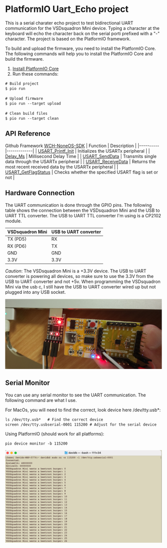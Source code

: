 PlatformIO Uart_Echo project
=====================================
This is a serial charater echo project to test bidirectional UART communication for the VSDsquadron Mini device. Typing a character at the keyboard will echo the character back on the serial porti prefixed with a "-" character. The project is based on the PlatformIO framework.

To build and upload the firmware, you need to install the PlatformIO Core. The following commands will help you to install the PlatformIO Core and build the firmware.
1. [Install PlatformIO Core](https://docs.platformio.org/page/core.html)
2. Run these commands:

```shell
# Build project
$ pio run

# Upload firmware
$ pio run --target upload

# Clean build files
$ pio run --target clean
```
## API Reference
Github Framework [WCH-NoneOS-SDK](https://github.com/Community-PIO-CH32V/framework-wch-noneos-sdk/tree/5992d6957398992f7455e614c4988458f1aa970a)
| Function | Description |
|----------|-------------|
| [USART_Printf_Init](https://github.com/Community-PIO-CH32V/framework-wch-noneos-sdk/blob/5992d6957398992f7455e614c4988458f1aa970a/Debug/ch32v00x/debug.c) | Initializes the USARTx peripheral |
| [Delay_Ms](https://github.com/Community-PIO-CH32V/framework-wch-noneos-sdk/blob/5992d6957398992f7455e614c4988458f1aa970a/Debug/ch32v00x/debug.c) | Millisecond Delay Time |
| [USART_SendData](https://github.com/Community-PIO-CH32V/framework-wch-noneos-sdk/blob/main/Peripheral/ch32v00x/src/ch32v00x_usart.c) | Transmits single data through the USARTx peripheral |
| [USART_ReceiveData](https://github.com/Community-PIO-CH32V/framework-wch-noneos-sdk/blob/main/Peripheral/ch32v00x/src/ch32v00x_usart.c) | Returns the most recent received data by the USARTx peripheral |
| [USART_GetFlagStatus](https://github.com/Community-PIO-CH32V/framework-wch-noneos-sdk/blob/main/Peripheral/ch32v00x/src/ch32v00x_usart.c) | Checks whether the specified USART flag is set or not |

## Hardware Connection
The UART communication is done through the GPIO pins. The following table shows the connection between the VSDsquadron Mini and the USB to UART TTL converter. The USB to UART TTL converter I'm using is a CP2102 module.

| VSDsquadron Mini | USB to UART converter |
|------------------|-----------------------|
| TX (PD5)               | RX                    |
| RX (PD6)              | TX                    |
| GND              | GND                   |
| 3.3V             | 3.3V                  |

*Caution*: The VSDsquadron Mini is a +3.3V device. The USB to UART converter is powering all devices, so make sure to use the 3.3V from the USB to UART converter and not +5v. When programmiing the VSDsquadron Mini via the usb c, I still have the USB to UART converter wired up but not plugged into any USB socket.

![image](../images/uart_usb.jpg)

## Serial Monitor
You can use any serial monitor to see the UART communication. The following command are what I use.

For MacOs, you will need to find the correct, look device here /dev/tty.usb*:
```shell
ls /dev/tty.usb*   # Find the correct device
screen /dev/tty.usbserial-0001 115200 # Adjust for the serial device
```
Using PlatformIO (should work for all platforms):
```shell
pio device monitor -b 115200
```
![image](../images/uart_monitor.png)
